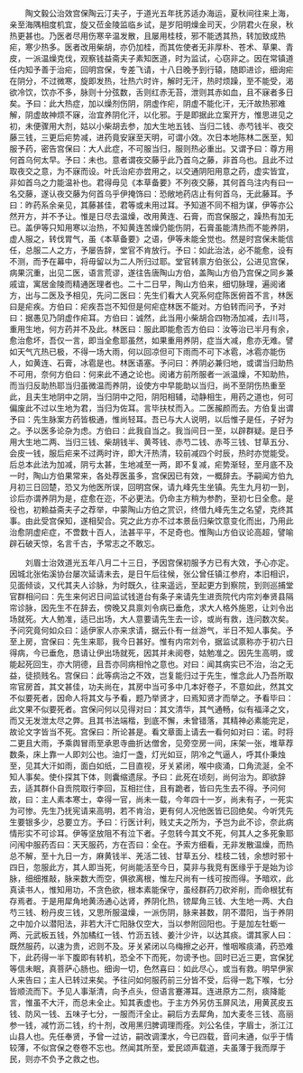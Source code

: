 <!-- { "loadSidebar": true } -->
　　陶文毅公治效宫保陶云汀夫子，于道光五年抚苏适办海运，夏秋间往来上海，亲至海隅相度机宜，旋又莅金陵监临乡试，是岁阳明燥金司天，少阴君火在泉，秋热更甚也。乃医者尽用伤寒辛温发散，且屡用桂枝，邪不能透其热，转加致成热疟，寒少热多。医者改用柴胡，亦仍加桂，而其佐使者无非厚朴、苍术、草果、青皮，一派温燥克伐，观察钱益斋夫子素知医道，时为监试，心窃非之。因在常镇道任内知予善于治疟，回明宫保，专差飞请，十八日晚予到行辕，随即进诊，细询疟在阴分，不过微寒，旋即发热，壮热六时许，解时无汗，热时烦躁，至不能受，渴欲冷饮，饮亦不多，脉则十分弦数，舌则红赤无苔，泄则其赤如血，且不寐者多日矣。予曰：此大热症，加以燥剂伤阴，阴虚作疟，阴虚不能化汗，无汗故热邪难解，阴虚故神烦不寐，治宜养阴化汗，以化邪。于是即据此立案开方，惟思进见之初，未便骤用大剂，姑以小柴胡去参，加大生地五钱、当归二钱、赤芍钱半、夜交藤三钱，三更后疟势减，进药竟安寐至天明，可谓小效。次日本地陈林二医至，知服予药，密告宫保曰：大人此症，不可服当归，服则热必重出。又谓予曰：尊方用何首乌何太早。予曰：未也。意者谓夜交藤乎此乃首乌之藤，非首乌也。且此不过取夜交之意，为不寐而设。叶氏治疟亦尝用之，以交通阴阳用意之药，虚实皆宜，非如首乌之力能温补也。君得毋见《本草备要》不列夜交藤，其何首乌注内有曰一名交藤，遂认夜交藤为何首乌乎伊掩饰曰：恐敞地药店止有何首乌，无此藤耳。予曰：昨药系余亲见，其藤甚佳，君等或未用过耳。予知道不同不相为谋，伊等亦公然开方，并不予让。惟是日尽去温燥，改用黄连、石膏，而宫保服之，躁热有加无已。盖伊等只知用寒以治热，不知黄连苦燥仍能伤阴，石膏虽能清热而不能养阴，虚人服之，转伐胃气，虽《本草备要》之语，伊等未能全觉也。然是时宫保未能信任，总服二人之方，予屡告辞，堂官不肯放行。予曰：如此治法，必不能愈，设有不测，而予在幕中，将毋留以为二人所归过耶。堂官转禀方伯张公，公进见宫保，病果沉重，出见二医，语言荒谬，遂往告唐陶山方伯，盖陶山方伯乃宫保之同乡兼戚谊，寓居金陵而精通医理者也。二十二日早，陶山方伯来，细切脉理，遍阅诸方，出与二医及予相见，先问二医曰：先生们看大人究系何症陈医俯首不言，林医曰是疟疾。方伯曰：疟疾吾岂不知但是何疟症林医不能对。方伯转而问予，予对曰：据愚见乃阴虚作疟耳。方伯曰：诚然，此当用小柴胡合四物汤加减，去川芎，重用生地，何方药并不及此。林医曰：服此即能愈否方伯曰：汝等治已半月有余，愈治愈坏，吾仅一言，即当全愈耶虽然，如果重用养阴，症当大减，愈亦无难。譬如天气亢热已极，不得一场大雨，何以回凉但可下雨而不可下冰雹，冰雹亦能伤人，如黄连、石膏，冰雹是也。林医语塞。予问曰：养阴必兼归地，或谓当归助热不可用，奈何方伯曰：何来此不通之论也。阅诸方前所服者一派温燥，不知助热，而当归反助热耶当归虽微温而养阴，设使方中早能助以当归，尚不至阴伤热重至此，且夫生地阴中之阴，当归阴中之阳，阴阳相辅，动静相生，用药之道也，何可偏废此不过以生地为君，当归为佐耳。言毕扶杖而入。二医赧颜而去。方伯复出谓予曰：先生脉案方药皆极通，惟尚轻耳。吾已与大人说明，以后惟子是任，子好为之。予以医多论杂为虑。方伯曰：此我自当之。我当间日一至，以辟群疑。是日予用大生地二两、当归三钱、柴胡钱半、黄芩钱、赤芍二钱、赤芩三钱、甘草五分、会皮一钱，服后疟来不过两时许，即大汗热清，较前减四个时辰，热时亦觉能受。后总本此法为加减，阴亏太甚，生地减至一两，即不复减，疟势渐轻，至月底不及一时，陶山方伯果常来，各处荐医虽多，宫保因已有效，一概辞去。予嗣闻方伯九月初三日回楚，恐又为他医所误，回明宫保，请九峰先生坐镇。先生九月初一到，诊后亦谓养阴为是，症愈在迩，不必更法。仍命主方稍为参酌，至初七日全愈。是役也，初赖益斋夫子之荐举，中蒙陶山方伯之赏识，终借九峰先生之名望，克终其事。由此受宫保知，遂相契合。究之此方亦不过本景岳归柴饮意变化而出，乃用此治愈阴虚疟症，不啻数十百人，法甚平平，不足奇也。惟陶山方伯议论高超，譬喻辟石破天惊，名言千古，予常志之不敢忘。

　　刘眉士治效道光五年八月二十三日，予因宫保初服予方已有大效，予心亦定。因城北张佑溪协台屡次延请未去，是日午后往候，张公曾任镇江参府，本旧相识，见面倾谈，又代其夫人诊脉，为时既久，往来遥远，至起更方到察院，到则巡捕堂官群相问曰：先生来何迟日间监试钱道台有条子来请先生进贡院代内帘刘奉贤县隔帘诊脉，因先生不在辞去，傍晚又具禀刘令病已垂危，求大人格外施恩，让刘令出场就死。大人勉准，适已出场，大人意要请先生去一诊，或尚有救，连问数次矣。予问究竟何如众曰：适伊家人亦来求请，据云仆有一丝游气，半日不知人事矣。予至上房，宫保曰：先生来耶，我今日甚好。惟有内帘刘令，据监试禀称亦于初六日得病，今已垂危，恳请让伊出场就死，因其并未阅卷，姑勉准之。因先生高明，或能起死回生，亦大阴德，且吾亦同病相怜之意也。对曰：闻其病实已不治，治之无益，徒损贱名。宫保曰：此等病治之不效，岂复能归过于先生，惟念此人乃吾所取帘官房首，其文甚佳，功夫尚在，其房中当可多中几本好卷子，不意如此，然其文不似要死者，因命人将其文与予看，题乃举贤才，曰焉知贤才而举之。予看毕曰：此文果不似要死者。宫保问何以见得对曰：其文清华，其气通畅，似有福泽之文，而又无发泄太尽之弊。且其书法端楷，到底不懈，未曾错落，其精神必素能完足，故论文字皆当不死。宫保曰：所论甚是。看文章面上请去一看何如对曰：诺。时将二更且大雨，予乘舆冒雨至承恩寺曲折达僧舍，见旁空房一间，床架一张，堆草荐数条，床上靠一人即刘公也。油灯一盏，灯光如豆，阴冷之气逼人，呼其仆秉烛至，见其大汗如雨，面白如纸，二目直视，牙关紧闭，喉中痰涌，口角流涎，全不知人事矣。使仆探其下体，则囊缩遗尿。予曰：此死在顷刻，尚何治为。即欲辞去，适其群仆自贡院取行李回，互相拦住，且有跪者，皆曰先生去不得。予问何故，曰：主人素本寒士，幸得一官，尚未一载，今年四十一岁，尚未有子，一死实为可惨。先生乃抚宪请来高明，若不肯治，更有何人况他医皆已回绝矣。今听凭先生要银多少，总要立方。予曰：行医计利，贱丈夫之所为，予岂为此不诊，奈此病情形实不可诊耳。伊等坚放阻不有泣下者。子忽转今其文不死，何其人之多死象耶问闱中服药否曰：天天服药，方在否曰：全在。予索方细看，无非发散温燥，而热总不解，至十九日一方，麻黄钱半、羌活二钱、甘草五分、桂枝二钱，余想时邪十四日，忽服此方，其人即当死，何尚能活至今日，莫非与我竞有医缘乎于是始为诊脉，细细推敲，脉来数大而空，俱欲离根，惟左尺尚有一线可按而得。予暗欢，此真读书人，惟知用功，不贪色欲，根本素能保守，虽经群药刀砍斧削，而命根犹有存焉者。于是用犀角地黄汤通心达肾，养阴化热，镑犀角三钱、大生地一两、大白芍三钱、粉丹皮三钱，又思所服温燥，一派伤阴，脉来甚数，阴不潜阳，当于养阴之中加介以潜阳法，非若大汗亡阳脉仅空大，当以参附回阳也。于是加左牡蛎一两、元武板五钱，外加橘红一钱、竹沥五钱、姜汁少许，以达其痰。谓其家人曰：既然服药，以速为贵，迟则不及。牙关紧闭以乌梅擦之必开，惟咽喉痰涌，药恐难下，此药得一半下腹即有转机，恐全不下而死，勿谤予也。回时已近三更，宫保犹等信未眠，真菩萨心肠也。细询一切，色然喜曰：如此尽心，或当有救。明早伊家人来告曰；主人已转过来矣。予往问如何服药前三分皆不受，后得一匙下喉，七分皆顺流而下。予见人事渐清，向予点头，但语言蹇滞耳。连进原方二剂，痰降能言，惟虽不大汗，而总未全止。知其表虚也。于主方外另仿玉屏风法，用黄芪皮五钱、防风一钱、五味子七分，一服而汗全止。嗣后方去犀角，加大麦冬三钱、高丽参一钱，减竹沥二钱，约十剂，改用黑归脾调理而痊。刘公名佳，字眉士，浙江江山县人也。先任奉贤，予曾一过访，嗣改调溧水，今已四载，音问未通，似乎于情较薄，不似宫保之卷卷不忘也。然闻其所至，爱民颂声载道，夫虽薄于我而厚于民，则亦不负予之救之也。

